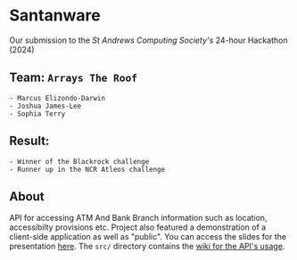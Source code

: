 # Santanware
Our submission to the *St Andrews Computing Society's* 24-hour Hackathon (2024)

## Team: `Arrays The Roof`
    - Marcus Elizondo-Darwin
    - Joshua James-Lee
    - Sophia Terry

## Result: 
    - Winner of the Blackrock challenge
    - Runner up in the NCR Atleos challenge

## About
API for accessing ATM And Bank Branch information such as location, accessibilty provisions etc. Project also featured a demonstration of a client-side application as well as "public". You can access the slides for the presentation [here](presentation/Hack10-Pres.pdf). The `src/` directory contains the [wiki for the API's usage](src/wiki.html).

